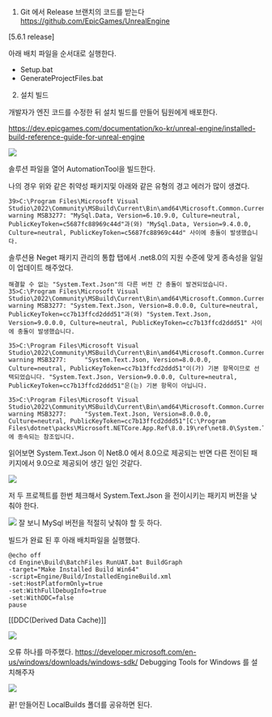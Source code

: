 ---
---


1. Git 에서 Release 브랜치의 코드를 받는다
https://github.com/EpicGames/UnrealEngine

[5.6.1 release]

아래 배치 파일을 순서대로 실행한다.
- Setup.bat 
- GenerateProjectFiles.bat

2. 설치 빌드

개발자가 엔진 코드를 수정한 뒤 설치 빌드를 만들어 팀원에게 배포한다.

https://dev.epicgames.com/documentation/ko-kr/unreal-engine/installed-build-reference-guide-for-unreal-engine

![](/Resource/2020250905102704.png)

솔루션 파일을 열어 AutomationTool을 빌드한다.

나의 경우 위와 같은 취약성 패키지및 아래와 같은 유형의 경고 에러가 많이 생겼다.
```
39>C:\Program Files\Microsoft Visual Studio\2022\Community\MSBuild\Current\Bin\amd64\Microsoft.Common.CurrentVersion.targets(2433,5): warning MSB3277: "MySql.Data, Version=6.10.9.0, Culture=neutral, PublicKeyToken=c5687fc88969c44d"과(와) "MySql.Data, Version=9.4.0.0, Culture=neutral, PublicKeyToken=c5687fc88969c44d" 사이에 충돌이 발생했습니다.
```

솔루션용 Neget 패키지 관리의 통합 탭에서 .net8.0의 지원 수준에 맞게 종속성을 일일이 업데이트 해주었다.

```
해결할 수 없는 "System.Text.Json"의 다른 버전 간 충돌이 발견되었습니다.
35>C:\Program Files\Microsoft Visual Studio\2022\Community\MSBuild\Current\Bin\amd64\Microsoft.Common.CurrentVersion.targets(2433,5): warning MSB3277: "System.Text.Json, Version=8.0.0.0, Culture=neutral, PublicKeyToken=cc7b13ffcd2ddd51"과(와) "System.Text.Json, Version=9.0.0.0, Culture=neutral, PublicKeyToken=cc7b13ffcd2ddd51" 사이에 충돌이 발생했습니다.

35>C:\Program Files\Microsoft Visual Studio\2022\Community\MSBuild\Current\Bin\amd64\Microsoft.Common.CurrentVersion.targets(2433,5): warning MSB3277:     "System.Text.Json, Version=8.0.0.0, Culture=neutral, PublicKeyToken=cc7b13ffcd2ddd51"이(가) 기본 항목이므로 선택되었습니다. "System.Text.Json, Version=9.0.0.0, Culture=neutral, PublicKeyToken=cc7b13ffcd2ddd51"은(는) 기본 항목이 아닙니다.

35>C:\Program Files\Microsoft Visual Studio\2022\Community\MSBuild\Current\Bin\amd64\Microsoft.Common.CurrentVersion.targets(2433,5): warning MSB3277:     "System.Text.Json, Version=8.0.0.0, Culture=neutral, PublicKeyToken=cc7b13ffcd2ddd51"[C:\Program Files\dotnet\packs\Microsoft.NETCore.App.Ref\8.0.19\ref\net8.0\System.Text.Json.dll]에 종속되는 참조입니다.

```

읽어보면 System.Text.Json 이 Net8.0 에서 8.0으로 제공되는 반면 다른 전이된 패키지에서 
9.0으로 제공되어 생긴 일인 것같다.


![](/Resource/2020250905120015.png)

저 두 프로젝트를 한번 체크해서 System.Text.Json 을 전이시키는 패키지 버전을 낮춰야 한다.

![](/Resource/2020250905120218.png)
잘 보니 MySql 버전을 적절히 낮춰야 할 듯 하다.  

빌드가 완료 된 후 아래 배치파일을 실행했다.

```
@echo off
cd Engine\Build\BatchFiles RunUAT.bat BuildGraph 
-target="Make Installed Build Win64" 
-script=Engine/Build/InstalledEngineBuild.xml 
-set:HostPlatformOnly=true 
-set:WithFullDebugInfo=true 
-set:WithDDC=false
pause
```

[[DDC(Derived Data Cache)]]

![](/Resource/2020250905151454.png)

오류 하나를 마주했다.
https://developer.microsoft.com/en-us/windows/downloads/windows-sdk/
Debugging Tools for Windows 를 설치해주자

![](/Resource/2020250905153633.png)

끝! 만들어진 LocalBuilds 폴더를 공유하면 된다.